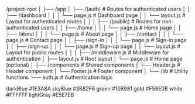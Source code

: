/project-root
│
├── /app
│ ├── /(auth) # Routes for authenticated users
│ │ ├── /dashboard
│ │ │ └── page.js # Dashboard page
│ │ └── layout.js # Layout for authenticated routes
│ │
│ ├── /(public) # Routes for non-authenticated users
│ │ ├── /home
│ │ │ └── page.js # Home page
│ │ ├── /about
│ │ │ └── page.js # About page
│ │ ├── /contact
│ │ │ └── page.js # Contact page
│ │ ├── /sign-in
│ │ │ └── page.js # Sign-in page
│ │ ├── /sign-up
│ │ │ └── page.js # Sign-up page
│ │ └── layout.js # Layout for public routes
│ │
│ ├── /middleware.js # Middleware for authentication
│ ├── layout.js # Root layout
│ └── page.js # Home page (optional)
│
├── /components # Shared components
│ ├── Header.js # Header component
│ └── Footer.js # Footer component
│
└── /lib # Utility functions
└── auth.js # Authentication logic



darkBlue #1E3A8A
skyBlue #3B82F6
green #10B981
gold #F59E0B
white #FFFFFF
lightGray #E5E7EB